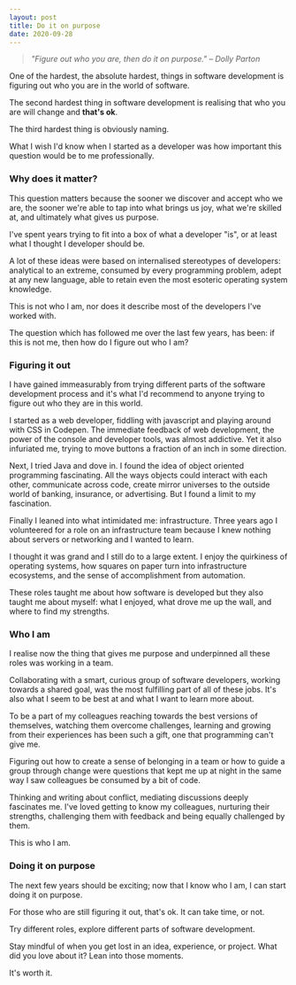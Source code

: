 ```yaml
---
layout: post
title: Do it on purpose
date: 2020-09-28
---
```


> _"Figure out who you are, then do it on purpose."_
> – _Dolly Parton_

One of the hardest, the absolute hardest, things in software development is figuring out who you are in the world of software. 

The second hardest thing in software development is realising that who you are will change and **that's ok**. 

The third hardest thing is obviously naming.

What I wish I'd know when I started as a developer was how important this question would be to me professionally.

### Why does it matter?

This question matters because the sooner we discover and accept who we are, the sooner we're able to tap into what brings us joy, what we're skilled at, and ultimately what gives us purpose.

I've spent years trying to fit into a box of what a developer "is", or at least what I thought I developer should be. 

A lot of these ideas were based on internalised stereotypes of developers: analytical to an extreme, consumed by every programming problem, adept at any new language, able to retain even the most esoteric operating system knowledge.

This is not who I am, nor does it describe most of the developers I've worked with.

The question which has followed me over the last few years, has been: if this is not me, then how do I figure out who I am?

### Figuring it out

I have gained immeasurably from trying different parts of the software development process and it's what I'd recommend to anyone trying to figure out who they are in this world. 

I started as a web developer, fiddling with javascript and playing around with CSS in Codepen. The immediate feedback of web development, the power of the console and developer tools, was almost addictive. Yet it also infuriated me, trying to move buttons a fraction of an inch in some direction.

Next, I tried Java and dove in. I found the idea of object oriented programming fascinating. All the ways objects could interact with each other, communicate across code, create mirror universes to the outside world of banking, insurance, or advertising. But I found a limit to my fascination. 

Finally I leaned into what intimidated me: infrastructure. Three years ago I volunteered for a role on an infrastructure team because I knew nothing about servers or networking and I wanted to learn. 

I thought it was grand and I still do to a large extent. I enjoy the quirkiness of operating systems, how squares on paper turn into infrastructure ecosystems, and the sense of accomplishment from automation. 

These roles taught me about how software is developed but they also taught me about myself: what I enjoyed, what drove me up the wall, and where to find my strengths.

### Who I am

I realise now the thing that gives me purpose and underpinned all these roles was working in a team.

Collaborating with a smart, curious group of software developers, working towards a shared goal, was the most fulfilling part of all of these jobs. It's also what I seem to be best at and what I want to learn more about. 

To be a part of my colleagues reaching towards the best versions of themselves, watching them overcome challenges, learning and growing from their experiences has been such a gift, one that programming can't give me. 

Figuring out how to create a sense of belonging in a team or how to guide a group through change were questions that kept me up at night in the same way I saw colleagues be consumed by a bit of code. 

Thinking and writing about conflict, mediating discussions deeply fascinates me. I've loved getting to know my colleagues, nurturing their strengths, challenging them with feedback and being equally challenged by them.

This is who I am.

### Doing it on purpose

The next few years should be exciting; now that I know who I am, I can start doing it on purpose.

For those who are still figuring it out, that's ok. It can take time, or not.

Try different roles, explore different parts of software development.

Stay mindful of when you get lost in an idea, experience, or project. What did you love about it? Lean into those moments.

It's worth it.
